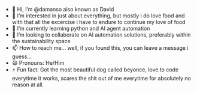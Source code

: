 - 👋 Hi, I’m @damanso also known as David
- 👀 I’m interested in just about everything, but mostly i do love food and with that all the excercise i have to endure to continue my love of food
- 🌱 I’m currently learning python and AI agent automation
- 💞️ I’m looking to collaborate on AI automation solutions, preferably within the sustainability space
- 📫 How to reach me... well, if you found this, you can leave a message i guess...
- 😄 Pronouns: He/Him
- ⚡ Fun fact: Got the most beautiful dog called beyonce, love to code everytime it works, scares the shit out of me everytime for absolutely no reason at all.

<!---
damanso/damanso is a ✨ special ✨ repository because its `README.md` (this file) appears on your GitHub profile.
You can click the Preview link to take a look at your changes.
--->
